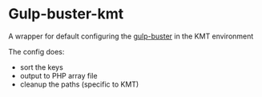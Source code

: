 # Gulp-buster-kmt

A wrapper for default configuring the [gulp-buster](https://www.npmjs.com/package/gulp-buster) in the KMT environment

The config does:

- sort the keys
- output to PHP array file
- cleanup the paths (specific to KMT)